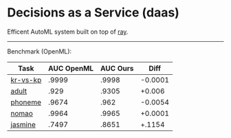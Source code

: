 # Decisions as a Service (daas)

Efficent AutoML system built on top of [ray](https://github.com/ray-project/ray).

---

Benchmark (OpenML):

| Task | AUC OpenML | AUC Ours | Diff |
| --- | --- | --- | --- |
| [kr-vs-kp](https://www.openml.org/t/3) | .9999 | .9998 | -0.0001 |
| [adult](https://www.openml.org/t/7592) | .929 | .9305 | +0.006 |
| [phoneme](https://www.openml.org/t/9952) | .9674 | .962 | -0.0054 |
| [nomao](https://www.openml.org/t/9977) | .9964 | .9965 | +0.0001 |
| [jasmine](https://www.openml.org/t/168911) | .7497 | .8651 | +.1154 |
